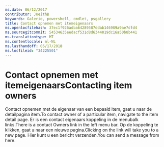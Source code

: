 ```yaml
---
ms.date: 06/12/2017
contributor: JKeithB
keywords: Galerie, powershell, cmdlet, psgallery
title: Contact opnemen met itemeigenaars
ms.openlocfilehash: 37ec1f926adba64289587ddab146989a9ae7dfd4
ms.sourcegitcommit: 54534635eedacf531d8d6344019dc16a50b8b441
ms.translationtype: MT
ms.contentlocale: nl-NL
ms.lasthandoff: 05/17/2018
ms.locfileid: "34225501"
---
```

# <a name="contacting-item-owners"></a><span data-ttu-id="5d0e5-103">Contact opnemen met itemeigenaars</span><span class="sxs-lookup"><span data-stu-id="5d0e5-103">Contacting item owners</span></span>

<span data-ttu-id="5d0e5-104">Contact opnemen met de eigenaar van een bepaald item, gaat u naar de detailpagina item.</span><span class="sxs-lookup"><span data-stu-id="5d0e5-104">To contact owner of a particular item, navigate to the item detail page.</span></span>
<span data-ttu-id="5d0e5-105">Er is een contact eigenaars koppeling in de menubalk links.</span><span class="sxs-lookup"><span data-stu-id="5d0e5-105">There is a contact Owners link in the left menu bar.</span></span>
<span data-ttu-id="5d0e5-106">Op de koppeling te klikken, gaat u naar een nieuwe pagina.</span><span class="sxs-lookup"><span data-stu-id="5d0e5-106">Clicking on the link will take you to a new page.</span></span>
<span data-ttu-id="5d0e5-107">Hier kunt u een bericht verzenden.</span><span class="sxs-lookup"><span data-stu-id="5d0e5-107">You can send a message from here.</span></span>